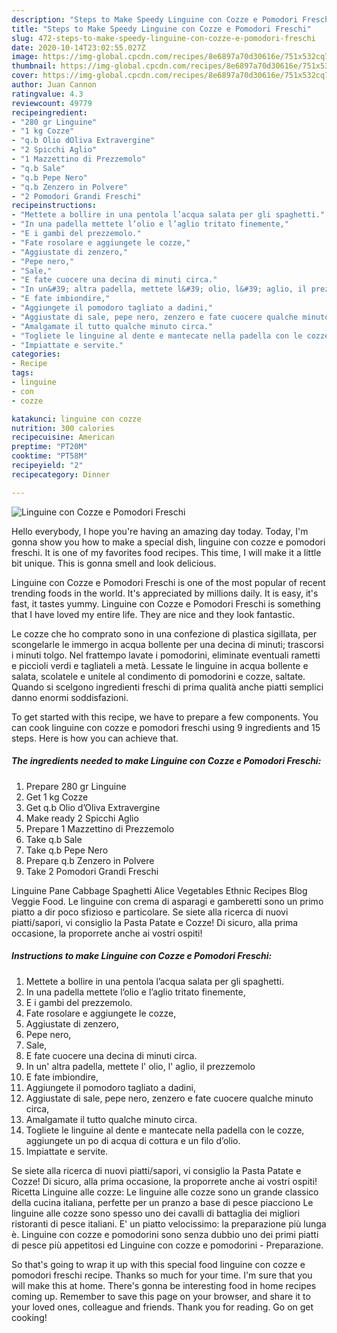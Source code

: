 ```yaml
---
description: "Steps to Make Speedy Linguine con Cozze e Pomodori Freschi"
title: "Steps to Make Speedy Linguine con Cozze e Pomodori Freschi"
slug: 472-steps-to-make-speedy-linguine-con-cozze-e-pomodori-freschi
date: 2020-10-14T23:02:55.027Z
image: https://img-global.cpcdn.com/recipes/8e6897a70d30616e/751x532cq70/linguine-con-cozze-e-pomodori-freschi-recipe-main-photo.jpg
thumbnail: https://img-global.cpcdn.com/recipes/8e6897a70d30616e/751x532cq70/linguine-con-cozze-e-pomodori-freschi-recipe-main-photo.jpg
cover: https://img-global.cpcdn.com/recipes/8e6897a70d30616e/751x532cq70/linguine-con-cozze-e-pomodori-freschi-recipe-main-photo.jpg
author: Juan Cannon
ratingvalue: 4.3
reviewcount: 49779
recipeingredient:
- "280 gr Linguine"
- "1 kg Cozze"
- "q.b Olio dOliva Extravergine"
- "2 Spicchi Aglio"
- "1 Mazzettino di Prezzemolo"
- "q.b Sale"
- "q.b Pepe Nero"
- "q.b Zenzero in Polvere"
- "2 Pomodori Grandi Freschi"
recipeinstructions:
- "Mettete a bollire in una pentola l’acqua salata per gli spaghetti."
- "In una padella mettete l’olio e l’aglio tritato finemente,"
- "E i gambi del prezzemolo."
- "Fate rosolare e aggiungete le cozze,"
- "Aggiustate di zenzero,"
- "Pepe nero,"
- "Sale,"
- "E fate cuocere una decina di minuti circa."
- "In un&#39; altra padella, mettete l&#39; olio, l&#39; aglio, il prezzemolo"
- "E fate imbiondire,"
- "Aggiungete il pomodoro tagliato a dadini,"
- "Aggiustate di sale, pepe nero, zenzero e fate cuocere qualche minuto circa,"
- "Amalgamate il tutto qualche minuto circa."
- "Togliete le linguine al dente e mantecate nella padella con le cozze, aggiungete un po di acqua di cottura e un filo d’olio."
- "Impiattate e servite."
categories:
- Recipe
tags:
- linguine
- con
- cozze

katakunci: linguine con cozze 
nutrition: 300 calories
recipecuisine: American
preptime: "PT20M"
cooktime: "PT58M"
recipeyield: "2"
recipecategory: Dinner

---
```



![Linguine con Cozze e Pomodori Freschi](https://img-global.cpcdn.com/recipes/8e6897a70d30616e/751x532cq70/linguine-con-cozze-e-pomodori-freschi-recipe-main-photo.jpg)

Hello everybody, I hope you're having an amazing day today. Today, I'm gonna show you how to make a special dish, linguine con cozze e pomodori freschi. It is one of my favorites food recipes. This time, I will make it a little bit unique. This is gonna smell and look delicious.

Linguine con Cozze e Pomodori Freschi is one of the most popular of recent trending foods in the world. It's appreciated by millions daily. It is easy, it's fast, it tastes yummy. Linguine con Cozze e Pomodori Freschi is something that I have loved my entire life. They are nice and they look fantastic.

Le cozze che ho comprato sono in una confezione di plastica sigillata, per scongelarle le immergo in acqua bollente per una decina di minuti; trascorsi i minuti tolgo. Nel frattempo lavate i pomodorini, eliminate eventuali rametti e piccioli verdi e tagliateli a metà. Lessate le linguine in acqua bollente e salata, scolatele e unitele al condimento di pomodorini e cozze, saltate. Quando si scelgono ingredienti freschi di prima qualità anche piatti semplici danno enormi soddisfazioni.


To get started with this recipe, we have to prepare a few components. You can cook linguine con cozze e pomodori freschi using 9 ingredients and 15 steps. Here is how you can achieve that.

<!--inarticleads1-->

##### The ingredients needed to make Linguine con Cozze e Pomodori Freschi:

1. Prepare 280 gr Linguine
1. Get 1 kg Cozze
1. Get q.b Olio d’Oliva Extravergine
1. Make ready 2 Spicchi Aglio
1. Prepare 1 Mazzettino di Prezzemolo
1. Take q.b Sale
1. Take q.b Pepe Nero
1. Prepare q.b Zenzero in Polvere
1. Take 2 Pomodori Grandi Freschi


Linguine Pane Cabbage Spaghetti Alice Vegetables Ethnic Recipes Blog Veggie Food. Le linguine con crema di asparagi e gamberetti sono un primo piatto a dir poco sfizioso e particolare. Se siete alla ricerca di nuovi piatti/sapori, vi consiglio la Pasta Patate e Cozze! Di sicuro, alla prima occasione, la proporrete anche ai vostri ospiti! 

<!--inarticleads2-->

##### Instructions to make Linguine con Cozze e Pomodori Freschi:

1. Mettete a bollire in una pentola l’acqua salata per gli spaghetti.
1. In una padella mettete l’olio e l’aglio tritato finemente,
1. E i gambi del prezzemolo.
1. Fate rosolare e aggiungete le cozze,
1. Aggiustate di zenzero,
1. Pepe nero,
1. Sale,
1. E fate cuocere una decina di minuti circa.
1. In un&#39; altra padella, mettete l&#39; olio, l&#39; aglio, il prezzemolo
1. E fate imbiondire,
1. Aggiungete il pomodoro tagliato a dadini,
1. Aggiustate di sale, pepe nero, zenzero e fate cuocere qualche minuto circa,
1. Amalgamate il tutto qualche minuto circa.
1. Togliete le linguine al dente e mantecate nella padella con le cozze, aggiungete un po di acqua di cottura e un filo d’olio.
1. Impiattate e servite.


Se siete alla ricerca di nuovi piatti/sapori, vi consiglio la Pasta Patate e Cozze! Di sicuro, alla prima occasione, la proporrete anche ai vostri ospiti! Ricetta Linguine alle cozze: Le linguine alle cozze sono un grande classico della cucina italiana, perfette per un pranzo a base di pesce piacciono Le linguine alle cozze sono spesso uno dei cavalli di battaglia dei migliori ristoranti di pesce italiani. E&#39; un piatto velocissimo: la preparazione più lunga è. Linguine con cozze e pomodorini sono senza dubbio uno dei primi piatti di pesce più appetitosi ed Linguine con cozze e pomodorini - Preparazione. 

So that's going to wrap it up with this special food linguine con cozze e pomodori freschi recipe. Thanks so much for your time. I'm sure that you will make this at home. There's gonna be interesting food in home recipes coming up. Remember to save this page on your browser, and share it to your loved ones, colleague and friends. Thank you for reading. Go on get cooking!

